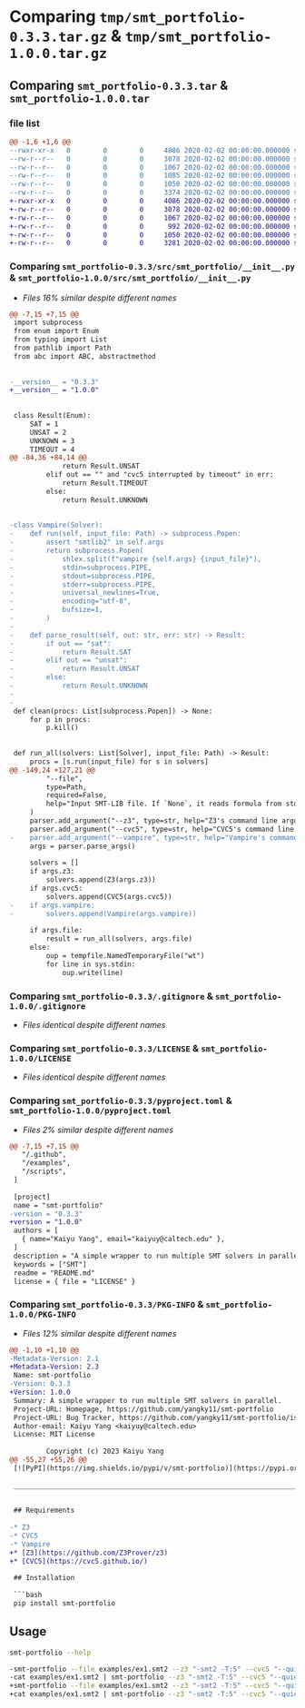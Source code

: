 # Comparing `tmp/smt_portfolio-0.3.3.tar.gz` & `tmp/smt_portfolio-1.0.0.tar.gz`

## Comparing `smt_portfolio-0.3.3.tar` & `smt_portfolio-1.0.0.tar`

### file list

```diff
@@ -1,6 +1,6 @@
--rwxr-xr-x   0        0        0     4886 2020-02-02 00:00:00.000000 smt_portfolio-0.3.3/src/smt_portfolio/__init__.py
--rw-r--r--   0        0        0     3078 2020-02-02 00:00:00.000000 smt_portfolio-0.3.3/.gitignore
--rw-r--r--   0        0        0     1067 2020-02-02 00:00:00.000000 smt_portfolio-0.3.3/LICENSE
--rw-r--r--   0        0        0     1085 2020-02-02 00:00:00.000000 smt_portfolio-0.3.3/README.md
--rw-r--r--   0        0        0     1050 2020-02-02 00:00:00.000000 smt_portfolio-0.3.3/pyproject.toml
--rw-r--r--   0        0        0     3374 2020-02-02 00:00:00.000000 smt_portfolio-0.3.3/PKG-INFO
+-rwxr-xr-x   0        0        0     4086 2020-02-02 00:00:00.000000 smt_portfolio-1.0.0/src/smt_portfolio/__init__.py
+-rw-r--r--   0        0        0     3078 2020-02-02 00:00:00.000000 smt_portfolio-1.0.0/.gitignore
+-rw-r--r--   0        0        0     1067 2020-02-02 00:00:00.000000 smt_portfolio-1.0.0/LICENSE
+-rw-r--r--   0        0        0      992 2020-02-02 00:00:00.000000 smt_portfolio-1.0.0/README.md
+-rw-r--r--   0        0        0     1050 2020-02-02 00:00:00.000000 smt_portfolio-1.0.0/pyproject.toml
+-rw-r--r--   0        0        0     3281 2020-02-02 00:00:00.000000 smt_portfolio-1.0.0/PKG-INFO
```

### Comparing `smt_portfolio-0.3.3/src/smt_portfolio/__init__.py` & `smt_portfolio-1.0.0/src/smt_portfolio/__init__.py`

 * *Files 16% similar despite different names*

```diff
@@ -7,15 +7,15 @@
 import subprocess
 from enum import Enum
 from typing import List
 from pathlib import Path
 from abc import ABC, abstractmethod
 
 
-__version__ = "0.3.3"
+__version__ = "1.0.0"
 
 
 class Result(Enum):
     SAT = 1
     UNSAT = 2
     UNKNOWN = 3
     TIMEOUT = 4
@@ -84,36 +84,14 @@
             return Result.UNSAT
         elif out == "" and "cvc5 interrupted by timeout" in err:
             return Result.TIMEOUT
         else:
             return Result.UNKNOWN
 
 
-class Vampire(Solver):
-    def run(self, input_file: Path) -> subprocess.Popen:
-        assert "smtlib2" in self.args
-        return subprocess.Popen(
-            shlex.split(f"vampire {self.args} {input_file}"),
-            stdin=subprocess.PIPE,
-            stdout=subprocess.PIPE,
-            stderr=subprocess.PIPE,
-            universal_newlines=True,
-            encoding="utf-8",
-            bufsize=1,
-        )
-
-    def parse_result(self, out: str, err: str) -> Result:
-        if out == "sat":
-            return Result.SAT
-        elif out == "unsat":
-            return Result.UNSAT
-        else:
-            return Result.UNKNOWN
-
-
 def clean(procs: List[subprocess.Popen]) -> None:
     for p in procs:
         p.kill()
 
 
 def run_all(solvers: List[Solver], input_file: Path) -> Result:
     procs = [s.run(input_file) for s in solvers]
@@ -149,24 +127,21 @@
         "--file",
         type=Path,
         required=False,
         help="Input SMT-LIB file. If `None`, it reads formula from stdin until `(check-sat)`",
     )
     parser.add_argument("--z3", type=str, help="Z3's command line arguments")
     parser.add_argument("--cvc5", type=str, help="CVC5's command line arguments")
-    parser.add_argument("--vampire", type=str, help="Vampire's command line arguments")
     args = parser.parse_args()
 
     solvers = []
     if args.z3:
         solvers.append(Z3(args.z3))
     if args.cvc5:
         solvers.append(CVC5(args.cvc5))
-    if args.vampire:
-        solvers.append(Vampire(args.vampire))
 
     if args.file:
         result = run_all(solvers, args.file)
     else:
         oup = tempfile.NamedTemporaryFile("wt")
         for line in sys.stdin:
             oup.write(line)
```

### Comparing `smt_portfolio-0.3.3/.gitignore` & `smt_portfolio-1.0.0/.gitignore`

 * *Files identical despite different names*

### Comparing `smt_portfolio-0.3.3/LICENSE` & `smt_portfolio-1.0.0/LICENSE`

 * *Files identical despite different names*

### Comparing `smt_portfolio-0.3.3/pyproject.toml` & `smt_portfolio-1.0.0/pyproject.toml`

 * *Files 2% similar despite different names*

```diff
@@ -7,15 +7,15 @@
   "/.github",
   "/examples",
   "/scripts",
 ]
 
 [project]
 name = "smt-portfolio"
-version = "0.3.3"
+version = "1.0.0"
 authors = [
   { name="Kaiyu Yang", email="kaiyuy@caltech.edu" },
 ]
 description = "A simple wrapper to run multiple SMT solvers in parallel."
 keywords = ["SMT"]
 readme = "README.md"
 license = { file = "LICENSE" }
```

### Comparing `smt_portfolio-0.3.3/PKG-INFO` & `smt_portfolio-1.0.0/PKG-INFO`

 * *Files 12% similar despite different names*

```diff
@@ -1,10 +1,10 @@
-Metadata-Version: 2.1
+Metadata-Version: 2.3
 Name: smt-portfolio
-Version: 0.3.3
+Version: 1.0.0
 Summary: A simple wrapper to run multiple SMT solvers in parallel.
 Project-URL: Homepage, https://github.com/yangky11/smt-portfolio
 Project-URL: Bug Tracker, https://github.com/yangky11/smt-portfolio/issues
 Author-email: Kaiyu Yang <kaiyuy@caltech.edu>
 License: MIT License
         
         Copyright (c) 2023 Kaiyu Yang
@@ -55,27 +55,26 @@
 [![PyPI](https://img.shields.io/pypi/v/smt-portfolio)](https://pypi.org/project/smt-portfolio/) [![GitHub license](https://img.shields.io/github/license/yangky11/smt-portfolio)](https://github.com/yangky11/smt-portfolio/blob/main/LICENSE) [![Code style: black](https://img.shields.io/badge/code%20style-black-000000.svg)](https://github.com/psf/black) 
 
 ______________________________________________________________________
 
 
 ## Requirements
 
-* Z3
-* CVC5
-* Vampire
+* [Z3](https://github.com/Z3Prover/z3)
+* [CVC5](https://cvc5.github.io/)
 
 ## Installation
 
 ```bash
 pip install smt-portfolio
 ```
 
 ## Usage
 
 ```bash
 smt-portfolio --help
 ```
 
 ```bash
-smt-portfolio --file examples/ex1.smt2 --z3 "-smt2 -T:5" --cvc5 "--quiet --lang smt --dag-thresh=0 --enum-inst --tlimit 5000" --vampire "--input_syntax smtlib2 --output_mode smtcomp --time_limit 5"
-cat examples/ex1.smt2 | smt-portfolio --z3 "-smt2 -T:5" --cvc5 "--quiet --lang smt --dag-thresh=0 --enum-inst --tlimit 5000" --vampire "--input_syntax smtlib2 --output_mode smtcomp --time_limit 5"
+smt-portfolio --file examples/ex1.smt2 --z3 "-smt2 -T:5" --cvc5 "--quiet --lang smt --dag-thresh=0 --enum-inst --tlimit 5000"
+cat examples/ex1.smt2 | smt-portfolio --z3 "-smt2 -T:5" --cvc5 "--quiet --lang smt --dag-thresh=0 --enum-inst --tlimit 5000"
 ```
```

